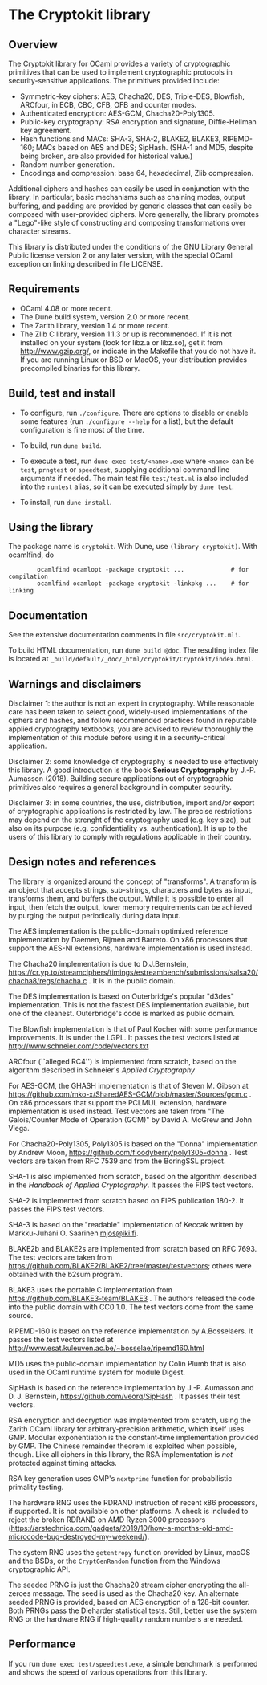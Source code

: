 # The Cryptokit library

## Overview

The Cryptokit library for OCaml provides a variety of cryptographic primitives that can be used to implement cryptographic protocols in security-sensitive applications.  The primitives provided include:

* Symmetric-key ciphers: AES, Chacha20, DES, Triple-DES, Blowfish, ARCfour, in ECB, CBC, CFB, OFB and counter modes.
* Authenticated encryption: AES-GCM, Chacha20-Poly1305.
* Public-key cryptography: RSA encryption and signature, Diffie-Hellman key agreement.
* Hash functions and MACs: SHA-3, SHA-2, BLAKE2, BLAKE3, RIPEMD-160; MACs based on AES and DES; SipHash.  (SHA-1 and MD5, despite being broken, are also provided for historical value.)
* Random number generation.
* Encodings and compression: base 64, hexadecimal, Zlib compression.

Additional ciphers and hashes can easily be used in conjunction with the library.  In particular, basic mechanisms such as chaining modes, output buffering, and padding are provided by generic classes that can easily be composed with user-provided ciphers.  More generally, the library promotes a "Lego"-like style of constructing and composing transformations over character streams.

This library is distributed under the conditions of the GNU Library General Public license version 2 or any later version, with the special OCaml exception on linking described in file LICENSE.

## Requirements

* OCaml 4.08 or more recent.
* The Dune build system, version 2.0 or more recent.
* The Zarith library, version 1.4 or more recent.
* The Zlib C library, version 1.1.3 or up is recommended. If it is not installed on your system (look for libz.a or libz.so), get it from http://www.gzip.org/, or indicate in the Makefile that you do not have it.  If you are running Linux or BSD or MacOS, your distribution provides precompiled binaries for this library.

## Build, test and install

* To configure, run `./configure`.  There are options to disable or enable some features (run `./configure --help` for a list), but the default configuration is fine most of the time.

* To build, run `dune build`.

* To execute a test, run `dune exec test/<name>.exe` where `<name>` can be `test`,
  `prngtest` or `speedtest`, supplying additional command line arguments if needed.
  The main test file `test/test.ml` is also included into the `runtest` alias, so it
  can be executed simply by `dune test`.

* To install, run `dune install`.

## Using the library

The package name is `cryptokit`.  With Dune, use `(library cryptokit)`.  With ocamlfind, do
```
        ocamlfind ocamlopt -package cryptokit ...             # for compilation
        ocamlfind ocamlopt -package cryptokit -linkpkg ...    # for linking
```

## Documentation

See the extensive documentation comments in file `src/cryptokit.mli`.

To build HTML documentation, run `dune build @doc`. The resulting index file is
located at `_build/default/_doc/_html/cryptokit/Cryptokit/index.html`.

## Warnings and disclaimers

Disclaimer 1: the author is not an expert in cryptography.  While reasonable care has been taken to select good, widely-used implementations of the ciphers and hashes, and follow recommended practices found in reputable applied cryptography textbooks, you are advised to review thoroughly the implementation of this module before using it in a security-critical application.

Disclaimer 2: some knowledge of cryptography is needed to use effectively this library.  A good introduction is the book __Serious Cryptography__ by J.-P. Aumasson (2018).  Building secure applications out of cryptographic primitives also requires a general background in computer security.

Disclaimer 3: in some countries, the use, distribution, import and/or export of cryptographic applications is restricted by law. The precise restrictions may depend on the strenght of the cryptography used (e.g. key size), but also on its purpose (e.g. confidentiality vs. authentication).  It is up to the users of this library to comply with regulations applicable in their country.

## Design notes and references

The library is organized around the concept of "transforms".  A transform is an object that accepts strings, sub-strings, characters and bytes as input, transforms them, and buffers the output.  While it is possible to enter all input, then fetch the output, lower memory requirements can be achieved by purging the output periodically during data input.

The AES implementation is the public-domain optimized reference implementation by Daemen, Rijmen and Barreto.  On x86 processors that support the AES-NI extensions, hardware implementation is used instead.

The Chacha20 implementation is due to D.J.Bernstein, https://cr.yp.to/streamciphers/timings/estreambench/submissions/salsa20/chacha8/regs/chacha.c . It is in the public domain.

The DES implementation is based on Outerbridge's popular "d3des" implementation.  This is not the fastest DES implementation available, but one of the cleanest.  Outerbridge's code is marked as public domain.

The Blowfish implementation is that of Paul Kocher with some performance improvements.  It is under the LGPL.  It passes the test vectors listed at http://www.schneier.com/code/vectors.txt

ARCfour (``alleged RC4'') is implemented from scratch, based on the algorithm described in Schneier's _Applied Cryptography_

For AES-GCM, the GHASH implementation is that of Steven M. Gibson at https://github.com/mko-x/SharedAES-GCM/blob/master/Sources/gcm.c .  On x86 processors that support the PCLMUL extension, hardware implementation is used instead.  Test vectors are taken from "The Galois/Counter Mode of Operation (GCM)" by David A. McGrew and John Viega.

For Chacha20-Poly1305,  Poly1305 is based on the "Donna" implementation by Andrew Moon, https://github.com/floodyberry/poly1305-donna .  Test vectors are taken from RFC 7539 and from the BoringSSL project.

SHA-1 is also implemented from scratch, based on the algorithm described in the _Handbook of Applied Cryptography_.   It passes the FIPS test vectors.

SHA-2 is implemented from scratch based on FIPS publication 180-2.  It passes the FIPS test vectors.

SHA-3 is based on the "readable" implementation of Keccak written by Markku-Juhani O. Saarinen <mjos@iki.fi>.

BLAKE2b and BLAKE2s are implemented from scratch based on RFC 7693.  The test vectors are taken from https://github.com/BLAKE2/BLAKE2/tree/master/testvectors; others were obtained with the b2sum program.

BLAKE3 uses the portable C implementation from https://github.com/BLAKE3-team/BLAKE3 .  The authors released the code into the public domain with CC0 1.0.  The test vectors come from the same source.

RIPEMD-160 is based on the reference implementation by A.Bosselaers. It passes the test vectors listed at http://www.esat.kuleuven.ac.be/~bosselae/ripemd160.html

MD5 uses the public-domain implementation by Colin Plumb that is also used in the OCaml runtime system for module Digest.

SipHash is based on the reference implementation by J.-P. Aumasson and D. J. Bernstein, https://github.com/veorq/SipHash .  It passes their test vectors.

RSA encryption and decryption was implemented from scratch, using the Zarith OCaml library for arbitrary-precision arithmetic, which itself uses GMP.  Modular  exponentiation is the constant-time implementation provided by GMP.  The Chinese remainder theorem is exploited when possible, though.  Like all ciphers in this library, the RSA implementation is *not* protected against timing attacks.

RSA key generation uses GMP's `nextprime` function for probabilistic primality testing.

The hardware RNG uses the RDRAND instruction of recent x86 processors, if supported.  It is not available on other platforms.  A check is included to reject the broken RDRAND on AMD Ryzen 3000 processors (https://arstechnica.com/gadgets/2019/10/how-a-months-old-amd-microcode-bug-destroyed-my-weekend/).

The system RNG uses the `getentropy` function provided by Linux, macOS and the BSDs, or the `CryptGenRandom` function from the Windows cryptographic API.

The seeded PRNG is just the Chacha20 stream cipher encrypting the all-zeroes message.  The seed is used as the Chacha20 key.  An alternate seeded PRNG is provided, based on AES encryption of a 128-bit counter.  Both PRNGs pass the Dieharder statistical tests.  Still, better use the system RNG or the hardware RNG if high-quality random numbers are needed.

## Performance

If you run `dune exec test/speedtest.exe`, a simple benchmark is performed and shows the speed of various operations from this library.
